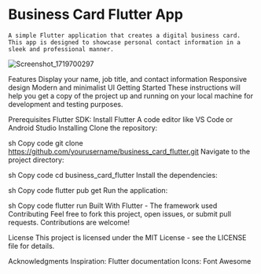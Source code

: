 # Business Card Flutter App


    A simple Flutter application that creates a digital business card. This app is designed to showcase personal contact information in a sleek and professional manner.

![Screenshot_1719700297](https://github.com/Khairalla345/BusinessCardFlutter/assets/140925047/4f14c173-330f-403d-933a-6217c8d9780b)


Features
Display your name, job title, and contact information
Responsive design
Modern and minimalist UI
Getting Started
These instructions will help you get a copy of the project up and running on your local machine for development and testing purposes.

Prerequisites
Flutter SDK: Install Flutter
A code editor like VS Code or Android Studio
Installing
Clone the repository:

sh
Copy code
git clone https://github.com/yourusername/business_card_flutter.git
Navigate to the project directory:

sh
Copy code
cd business_card_flutter
Install the dependencies:

sh
Copy code
flutter pub get
Run the application:

sh
Copy code
flutter run
Built With
Flutter - The framework used
Contributing
Feel free to fork this project, open issues, or submit pull requests. Contributions are welcome!

License
This project is licensed under the MIT License - see the LICENSE file for details.

Acknowledgments
Inspiration: Flutter documentation
Icons: Font Awesome
